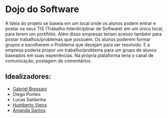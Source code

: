 # Dojo do Software

A Ideia do projeto se baseia em um local onde os alunos podem entrar e postar os seus TIS (Trabalho Interdiciplinar de Software) em um único local, para terem um portifólio. Além disso empresas teriam acesso também para postar trabalhos/problemas que possuem. Os alunos poderem formar grupos e escolherem o Problema que desejam para ser resolvido. E a empresa poderia propor um trabalho/problema para um grupo de alunos baseados em suas experiências. Na própria plataforma teria o canal de comunicação, postagem de comentários.

## Idealizadores:

- [Gabriel Bressani](https://github.com/gabrielbressani)
- Diego Pontes
- Lucas Saldanha
- [Humberto Vieira](https://github.com/H1bertto)
- [Amanda Santos](https://github.com/amandacpsantos)
